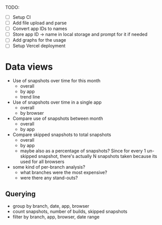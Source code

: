 TODO:

- [ ] Setup CI
- [ ] Add file upload and parse
- [ ] Convert app IDs to names
- [ ] Store app ID -> name in local storage and prompt for it if needed
- [ ] Add graphs for the usage
- [ ] Setup Vercel deployment

# Data views

- Use of snapshots over time for this month
  - overall
  - by app
  - trend line
- Use of snapshots over time in a single app
  - overall
  - by browser
- Compare use of snapshots between month
  - overall
  - by app
- Compare skipped snapshots to total snapshots
  - overall
  - by app
  - maybe also as a percentage of snapshots? Since for every 1 un-skipped snapshot, there's actually N snapshots taken because its used for all browsers
- some kind of per-branch analysis?
  - what branches were the most expensive?
  - were there any stand-outs?

## Querying

- group by branch, date, app, browser
- count snapshots, number of builds, skipped snapshots
- filter by branch, app, browser, date range
